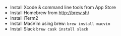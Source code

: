 - Install Xcode & command line tools from App Store
- Install Homebrew from http://brew.sh/
- Install iTerm2
- Install MacVim using brew: `brew install macvim`
- Install Slack `brew cask install slack`

